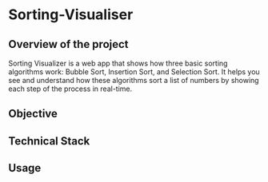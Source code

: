 # Sorting-Visualiser

## Overview of the project

Sorting Visualizer is a web app that shows how three basic sorting algorithms work: Bubble Sort, Insertion Sort, and Selection Sort. It helps you see and understand how these algorithms sort a list of numbers by showing each step of the process in real-time. 

## Objective

## Technical Stack

## Usage
